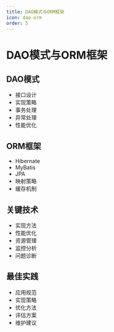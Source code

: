 ```yaml
---
title: DAO模式与ORM框架
icon: dao-orm
order: 5
---
```


# DAO模式与ORM框架

## DAO模式
- 接口设计
- 实现策略
- 事务处理
- 异常处理
- 性能优化

## ORM框架
- Hibernate
- MyBatis
- JPA
- 映射策略
- 缓存机制

## 关键技术
- 实现方法
- 性能优化
- 资源管理
- 监控分析
- 问题诊断

## 最佳实践
- 应用规范
- 实现策略
- 优化方法
- 评估方案
- 维护建议
